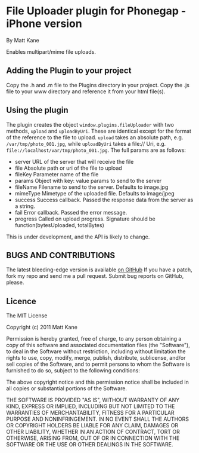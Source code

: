 # File Uploader plugin for Phonegap - iPhone version #
By Matt Kane

Enables multipart/mime file uploads.

## Adding the Plugin to your project ##

Copy the .h and .m file to the Plugins directory in your project. Copy the .js file to your www directory and reference it from your html file(s).


## Using the plugin ##
The plugin creates the object `window.plugins.fileUploader` with two methods, `upload` and `uploadByUri`. 
These are identical except for the format of the reference to the file to upload. `upload` takes an
absolute path, e.g. `/var/tmp/photo_001.jpg`, while `uploadByUri` takes a file:// Uri,
e.g. `file://localhost/var/tmp/photo_001.jpg`.
The full params are as follows:

* server URL of the server that will receive the file
* file Absolute path or uri of the file to upload
* fileKey Parameter name of the file
* params Object with key: value params to send to the server
* fileName Filename to send to the server. Defaults to image.jpg
* mimeType Mimetype of the uploaded file. Defaults to image/jpeg
* success Success callback. Passed the response data from the server as a string.
* fail Error callback. Passed the error message.
* progress Called on upload progress. Signature should be function(bytesUploaded, totalBytes)

This is under development, and the API is likely to change.

	
## BUGS AND CONTRIBUTIONS ##
The latest bleeding-edge version is available [on GitHub](http://github.com/ascorbic/phonegap-plugins/)
If you have a patch, fork my repo and send me a pull request. Submit bug reports on GitHub, please.
	
## Licence ##

The MIT License

Copyright (c) 2011 Matt Kane

Permission is hereby granted, free of charge, to any person obtaining a copy
of this software and associated documentation files (the "Software"), to deal
in the Software without restriction, including without limitation the rights
to use, copy, modify, merge, publish, distribute, sublicense, and/or sell
copies of the Software, and to permit persons to whom the Software is
furnished to do so, subject to the following conditions:

The above copyright notice and this permission notice shall be included in
all copies or substantial portions of the Software.

THE SOFTWARE IS PROVIDED "AS IS", WITHOUT WARRANTY OF ANY KIND, EXPRESS OR
IMPLIED, INCLUDING BUT NOT LIMITED TO THE WARRANTIES OF MERCHANTABILITY,
FITNESS FOR A PARTICULAR PURPOSE AND NONINFRINGEMENT. IN NO EVENT SHALL THE
AUTHORS OR COPYRIGHT HOLDERS BE LIABLE FOR ANY CLAIM, DAMAGES OR OTHER
LIABILITY, WHETHER IN AN ACTION OF CONTRACT, TORT OR OTHERWISE, ARISING FROM,
OUT OF OR IN CONNECTION WITH THE SOFTWARE OR THE USE OR OTHER DEALINGS IN
THE SOFTWARE.




